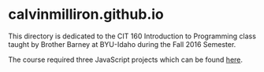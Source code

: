 # calvinmilliron.github.io
This directory is dedicated to the CIT 160 Introduction to Programming class taught by Brother Barney at BYU-Idaho during the Fall 2016 Semester.

The course required three JavaScript projects which can be found <a href="https://calvinmilliron.github.io/cit160">here</a>.